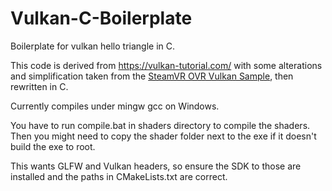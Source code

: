 # Vulkan-C-Boilerplate

Boilerplate for vulkan hello triangle in C.

This code is derived from https://vulkan-tutorial.com/ with some alterations and simplification taken from the [SteamVR OVR Vulkan Sample](https://github.com/ValveSoftware/openvr/tree/master/samples/hellovr_vulkan), then rewritten in C. 

Currently compiles under mingw gcc on Windows.

You have to run compile.bat in shaders directory to compile the shaders. Then you might need to copy the shader folder next to the exe if it doesn't build the exe to root.

This wants GLFW and Vulkan headers, so ensure the SDK to those are installed and the paths in CMakeLists.txt are correct.